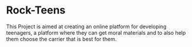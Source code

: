 # Rock-Teens
This Project is aimed at creating an online platform for developing teenagers, a platform where they can get moral materials and to also help them choose the carrier that is best for them.
